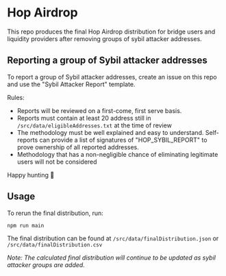 # Hop Airdrop

This repo produces the final Hop Airdrop distribution for bridge users and liquidity providers after removing groups of sybil attacker addresses.


## Reporting a group of Sybil attacker addresses

To report a group of Sybil attacker addresses, create an issue on this repo and use the "Sybil Attacker Report" template.

Rules:
* Reports will be reviewed on a first-come, first serve basis.
* Reports must contain at least 20 address still in `/src/data/eligibleAddresses.txt` at the time of review
* The methodology must be well explained and easy to understand. Self-reports can provide a list of signatures of "HOP_SYBIL_REPORT" to prove ownership of all reported addresses.
* Methodology that has a non-negligible chance of eliminating legitimate users will not be considered

Happy hunting 🏹

## Usage

To rerun the final distribution, run:

```
npm run main
```

The final distribution can be found at `/src/data/finalDistribution.json` or `/src/data/finalDistribution.csv`

_Note: The calculated final distribution will continue to be updated as sybil attacker groups are added._

